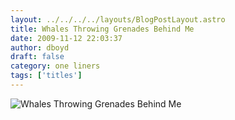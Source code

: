 ```yaml
---
layout: ../../../../layouts/BlogPostLayout.astro
title: Whales Throwing Grenades Behind Me
date: 2009-11-12 22:03:37
author: dboyd
draft: false
category: one liners
tags: ['titles']
---
```

<img
    srcset="https://img.selfiespirits.com/images/2009/11/whaleGrenades_480.avif 480w"
    sizes="(max-width: 480px) 100vw"
    src="https://img.selfiespirits.com/images/2009/11/whaleGrenades.jpg"
    alt="Whales Throwing Grenades Behind Me"
/>

